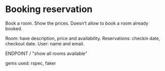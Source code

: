 # Booking reservation

Book a room. Show the prices. 
Doesn't allow to book a room already booked. 

Room: have description, price and availability. 
Reservations: checkin date, checkout date. 
User: name and email. 

ENDPOINT
/
"show all rooms available"

gems used: rspec, faker

